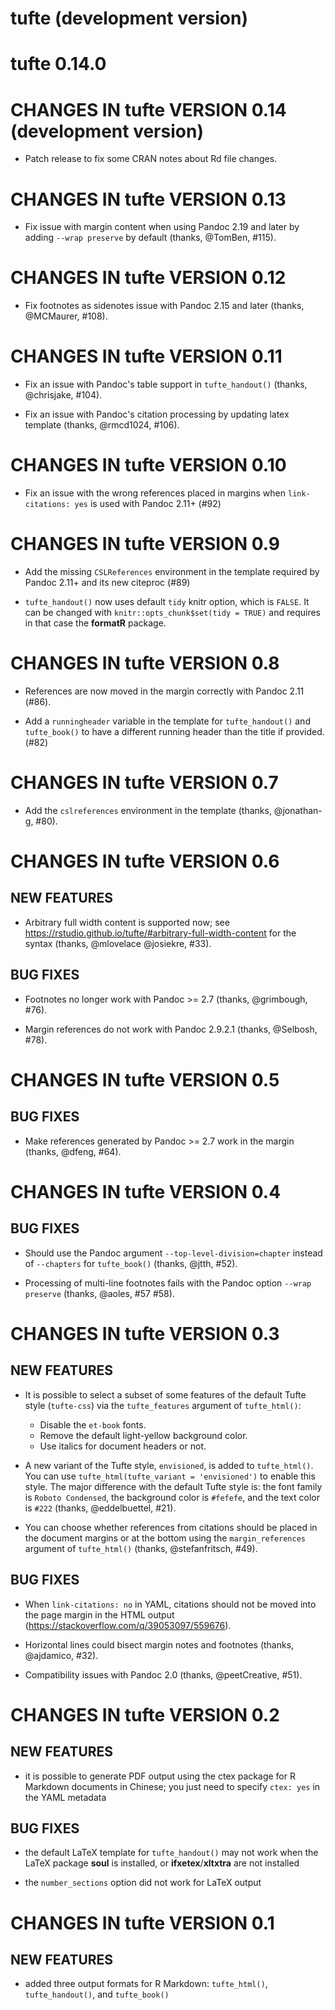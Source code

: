 # tufte (development version)

# tufte 0.14.0

# CHANGES IN tufte VERSION 0.14 (development version)

- Patch release to fix some CRAN notes about Rd file changes.

# CHANGES IN tufte VERSION 0.13

- Fix issue with margin content when using Pandoc 2.19 and later by adding `--wrap preserve` by default (thanks, @TomBen, #115).

# CHANGES IN tufte VERSION 0.12

- Fix footnotes as sidenotes issue with Pandoc 2.15 and later (thanks, @MCMaurer, #108).

# CHANGES IN tufte VERSION 0.11

- Fix an issue with Pandoc's table support in `tufte_handout()` (thanks, @chrisjake, #104).

- Fix an issue with Pandoc's citation processing by updating latex template (thanks, @rmcd1024, #106).

# CHANGES IN tufte VERSION 0.10

- Fix an issue with the wrong references placed in margins when `link-citations: yes` is used with Pandoc 2.11+ (#92)

# CHANGES IN tufte VERSION 0.9

- Add the missing `CSLReferences` environment in the template required by Pandoc 2.11+ and its new citeproc (#89)

- `tufte_handout()` now uses default `tidy` knitr option, which is `FALSE`. It can be changed with `knitr::opts_chunk$set(tidy = TRUE)` and requires in that case the **formatR** package.

# CHANGES IN tufte VERSION 0.8

- References are now moved in the margin correctly with Pandoc 2.11 (#86).

- Add a `runningheader` variable in the template for `tufte_handout()` and `tufte_book()` to have a different running header than the title if provided. (#82)

# CHANGES IN tufte VERSION 0.7

- Add the `cslreferences` environment in the template (thanks, @jonathan-g, #80).

# CHANGES IN tufte VERSION 0.6

## NEW FEATURES

- Arbitrary full width content is supported now; see https://rstudio.github.io/tufte/#arbitrary-full-width-content for the syntax (thanks, @mlovelace @josiekre, #33).

## BUG FIXES

- Footnotes no longer work with Pandoc >= 2.7 (thanks, @grimbough, #76).

- Margin references do not work with Pandoc 2.9.2.1 (thanks, @Selbosh, #78).

# CHANGES IN tufte VERSION 0.5

## BUG FIXES

- Make references generated by Pandoc >= 2.7 work in the margin (thanks, @dfeng, #64).

# CHANGES IN tufte VERSION 0.4

## BUG FIXES

- Should use the Pandoc argument `--top-level-division=chapter` instead of `--chapters` for `tufte_book()` (thanks, @jtth, #52).

- Processing of multi-line footnotes fails with the Pandoc option `--wrap preserve` (thanks, @aoles, #57 #58).

# CHANGES IN tufte VERSION 0.3

## NEW FEATURES

- It is possible to select a subset of some features of the default Tufte style (`tufte-css`) via the `tufte_features` argument of `tufte_html()`:

    - Disable the `et-book` fonts.
    - Remove the default light-yellow background color.
    - Use italics for document headers or not.

- A new variant of the Tufte style, `envisioned`, is added to `tufte_html()`. You can use `tufte_html(tufte_variant = 'envisioned')` to enable this style. The major difference with the default Tufte style is: the font family is `Roboto Condensed`, the background color is `#fefefe`, and the text color is `#222` (thanks, @eddelbuettel, #21).

- You can choose whether references from citations should be placed in the document margins or at the bottom using the `margin_references` argument of `tufte_html()` (thanks, @stefanfritsch, #49).

## BUG FIXES

- When `link-citations: no` in YAML, citations should not be moved into the page margin in the HTML output (https://stackoverflow.com/q/39053097/559676).

- Horizontal lines could bisect margin notes and footnotes (thanks, @ajdamico, #32).

- Compatibility issues with Pandoc 2.0 (thanks, @peetCreative, #51).

# CHANGES IN tufte VERSION 0.2

## NEW FEATURES

- it is possible to generate PDF output using the ctex package for R Markdown documents in Chinese; you just need to specify `ctex: yes` in the YAML metadata

## BUG FIXES

- the default LaTeX template for `tufte_handout()` may not work when the LaTeX
  package **soul** is installed, or **ifxetex**/**xltxtra** are not installed

- the `number_sections` option did not work for LaTeX output

# CHANGES IN tufte VERSION 0.1

## NEW FEATURES

- added three output formats for R Markdown: `tufte_html()`, `tufte_handout()`, 
and `tufte_book()`
